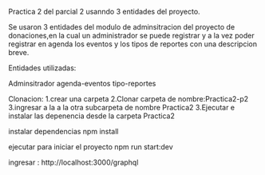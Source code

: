 Practica 2 del parcial 2 usanndo 3 entidades del proyecto.

Se usaron 3 entidades del modulo de adminsitracion del proyecto de donaciones,en la cual un administrador se puede registrar y a la vez poder registrar en agenda los eventos y los tipos de reportes con una descripcion breve.


Entidades utilizadas:

Adminsitrador
agenda-eventos
tipo-reportes

Clonacion:
1.crear una carpeta 
2.Clonar carpeta de nombre:Practica2-p2
3.ingresar a la a la otra subcarpeta de nombre Practica2
3.Ejecutar e instalar las depenencia desde la carpeta Practica2

instalar dependencias
npm install

ejecutar para iniciar el proyecto
npm run start:dev

ingresar : http://localhost:3000/graphql



